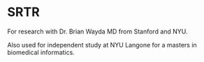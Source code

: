 # SRTR

For research with Dr. Brian Wayda MD from Stanford and NYU.

Also used for independent study at NYU Langone for a masters in biomedical informatics. 

